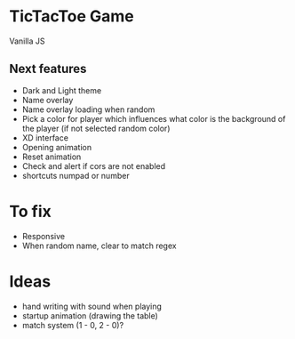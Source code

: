 # TicTacToe Game
Vanilla JS


## Next features
- Dark and Light theme
- Name overlay
- Name overlay loading when random
- Pick a color for player which influences what color is the background of the player (if not selected random color)
- XD interface
- Opening animation
- Reset animation
- Check and alert if cors are not enabled
- shortcuts numpad or number

# To fix
- Responsive
- When random name, clear to match regex


# Ideas
- hand writing with sound when playing
- startup animation (drawing the table)
- match system (1 - 0, 2 - 0)?
